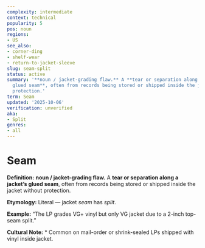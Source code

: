 ```yaml
---
complexity: intermediate
context: technical
popularity: 5
pos: noun
regions:
- US
see_also:
- corner-ding
- shelf-wear
- return-to-jacket-sleeve
slug: seam-split
status: active
summary: '**noun / jacket-grading flaw.** A **tear or separation along a jacket’s
  glued seam**, often from records being stored or shipped inside the jacket without
  protection.'
term: Seam
updated: '2025-10-06'
verification: unverified
aka:
- Split
genres:
- all
---
```


# Seam

**Definition:** **noun / jacket-grading flaw.** A **tear or separation along a jacket’s glued seam**, often from records being stored or shipped inside the jacket without protection.

**Etymology:** Literal — jacket *seam* has *split*.

**Example:** “The LP grades VG+ vinyl but only VG jacket due to a 2-inch top-seam split.”

**Cultural Note:** * Common on mail-order or shrink-sealed LPs shipped with vinyl inside jacket.

